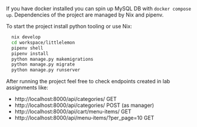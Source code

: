 If you have docker installed you can spin up MySQL DB with `docker compose up`.
Dependencies of the project are managed by Nix and pipenv.

To start the project install python tooling or use Nix:
```bash
  nix develop
  cd workspace/littlelemon
  pipenv shell
  pipenv install
  python manage.py makemigrations
  python manage.py migrate
  python manage.py runserver
```

After running the project feel free to check endpoints created in lab assignments like:

- http://localhost:8000/api/categories/ GET
- http://localhost:8000/api/categories/ POST (as manager)
- http://localhost:8000/api/cart/menu-items/ GET
- http://localhost:8000/api/menu-items/?per_page=10 GET
